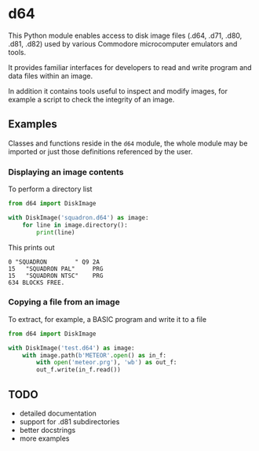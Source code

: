 # d64

This Python module enables access to disk image files (.d64, .d71, .d80, .d81, .d82) used by various Commodore microcomputer emulators and tools.

It provides familiar interfaces for developers to read and write program and data files within an image.

In addition it contains tools useful to inspect and modify images, for example a script to check the integrity of an image.


## Examples

Classes and functions reside in the `d64` module, the whole module may be imported or just those definitions referenced by the user.

### Displaying an image contents

To perform a directory list

```python
from d64 import DiskImage

with DiskImage('squadron.d64') as image:
    for line in image.directory():
        print(line)
```

This prints out

```
0 "SQUADRON        " Q9 2A
15   "SQUADRON PAL"     PRG
15   "SQUADRON NTSC"    PRG
634 BLOCKS FREE.
```

### Copying a file from an image

To extract, for example, a BASIC program and write it to a file

```python
from d64 import DiskImage

with DiskImage('test.d64') as image:
    with image.path(b'METEOR'.open() as in_f:
        with open('meteor.prg'), 'wb') as out_f:
	    out_f.write(in_f.read())
```


## TODO

- detailed documentation
- support for .d81 subdirectories
- better docstrings
- more examples
